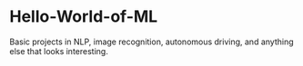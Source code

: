# Hello-World-of-ML
Basic projects in NLP, image recognition, autonomous driving, and anything else that looks interesting.
